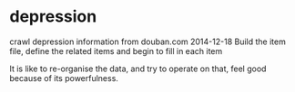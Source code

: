 depression
==========

crawl depression information from douban.com
2014-12-18 
Build the item file, define the related items and begin to fill in each item

It is like to re-organise the data, and try to operate on that, feel good because of its powerfulness. 
